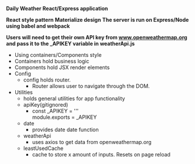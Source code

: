 
**Daily Weather React/Express application**

**React style pattern**
**Materialize design**
**The server is run on Express/Node**
**using babel and webpack**


**Users will need to get their own API key from www.openweathermap.org and pass it to the _APIKEY variable in weatherApi.js**


- Using containers/Components style
 - Containers hold business logic
 - Components hold JSX render elements
- Config
  - config holds router.
    - Router allows user to navigate through the DOM.
- Utilities
  - holds general utilities for app functionality
   - apiKey(gitignored)
      - const _APIKEY = '<APIKEY>'' <br />
        module.exports = _APIKEY
    - date
      - provides date date function
    - weatherApi
      - uses axios to get data from openweathermap.org
    - leastUsedCache
      - cache to store x amount of inputs. Resets on page reload
